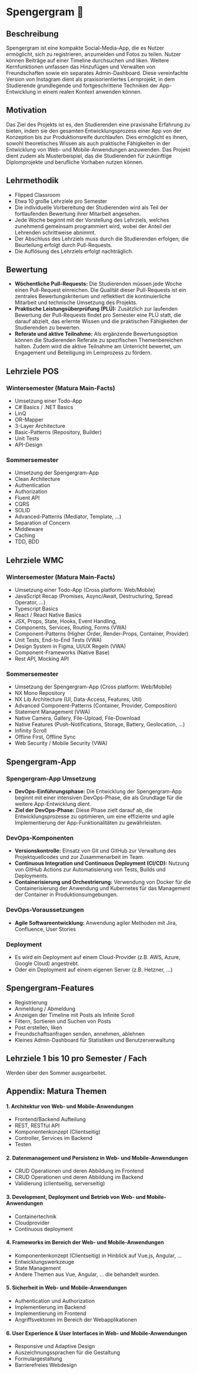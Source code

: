 # Spengergram 🥳

## Beschreibung
Spengergram ist eine kompakte Social-Media-App, die es Nutzer ermöglicht, sich zu registrieren, anzumelden und Fotos zu teilen.
Nutzer können Beiträge auf einer Timeline durchsuchen und liken.
Weitere Kernfunktionen umfassen das Hinzufügen und Verwalten von Freundschaften sowie ein separates Admin-Dashboard.
Diese vereinfachte Version von Instagram dient als praxisorientiertes Lernprojekt, in dem Studierende grundlegende und fortgeschrittene Techniken der App-Entwicklung in einem realen Kontext anwenden können.

## Motivation
Das Ziel des Projekts ist es, den Studierenden eine praxisnahe Erfahrung zu bieten, indem sie den gesamten Entwicklungsprozess einer App von der Konzeption bis zur Produktionsreife durchlaufen.
Dies ermöglicht es ihnen, sowohl theoretisches Wissen als auch praktische Fähigkeiten in der Entwicklung von Web- und Mobile-Anwendungen anzuwenden.
Das Projekt dient zudem als Musterbeispiel, das die Studierenden für zukünftige Diplomprojekte und berufliche Vorhaben nutzen können.

## Lehrmethodik
* Flipped Classroom
* Etwa 10 große Lehrziele pro Semester
* Die individuelle Vorbereitung der Studierenden wird als Teil der fortlaufenden Bewertung ihrer Mitarbeit angesehen.
* Jede Woche beginnt mit der Vorstellung des Lehrziels, welches zunehmend gemeinsam programmiert wird, wobei der Anteil der Lehrenden schrittweise abnimmt.
* Der Abschluss des Lehrziels muss durch die Studierenden erfolgen; die Beurteilung erfolgt durch Pull-Requests.
* Die Auflösung des Lehrziels erfolgt nachträglich.

## Bewertung
* **Wöchentliche Pull-Requests:** Die Studierenden müssen jede Woche einen Pull-Request einreichen. Die Qualität dieser Pull-Requests ist ein zentrales Bewertungskriterium und reflektiert die kontinuierliche Mitarbeit und technische Umsetzung des Projekts.
* **Praktische Leistungsüberprüfung (PLÜ):** Zusätzlich zur laufenden Bewertung der Pull-Requests findet pro Semester eine PLÜ statt, die darauf abzielt, das erlernte Wissen und die praktischen Fähigkeiten der Studierenden zu bewerten.
* **Referate und aktive Teilnahme:** Als ergänzende Bewertungsoption können die Studierenden Referate zu spezifischen Themenbereichen halten. Zudem wird die aktive Teilnahme am Unterricht bewertet, um Engagement und Beteiligung im Lernprozess zu fördern.

## Lehrziele POS
### Wintersemester (Matura Main-Facts)
  * Umsetzung einer Todo-App
  * C# Basics / .NET Basics
  * LinQ
  * OR-Mapper
  * 3-Layer Architecture
  * Basic-Patterns (Repository, Builder)
  * Unit Tests
  * API-Design

### Sommersemester
  * Umsetzung der Spengergram-App
  * Clean Architecture
  * Authentication
  * Authorization
  * Fluent API
  * CQRS
  * SOLID
  * Advanced-Patterns (Mediator, Template, ...)
  * Separation of Concern
  * Middleware
  * Caching
  * TDD, BDD

## Lehrziele WMC
### Wintersemester (Matura Main-Facts)
  * Umsetzung einer Todo-App (Cross platform: Web/Mobile)
  * JavaScript Recap (Promises, Async/Await, Destructuring, Spread Operator, ...)
  * Typescript Basics
  * React / React Native Basics
  * JSX, Props, State, Hooks, Event Handling,
  * Components, Services, Routing, Forms (VWA)
  * Component-Patterns (Higher Order, Render-Props, Container, Provider)
  * Unit Tests, End-to-End Tests (VWA)
  * Design System in Figma, UI/UX Regeln (VWA)
  * Component-Frameworks (Native Base)
  * Rest API, Mocking API

### Sommersemester
  * Umsetzung der Spengergram-App (Cross platform: Web/Mobile)
  * NX Mono Repository 
  * NX Lib Architecture (UI, Data-Access, Features, Util)
  * Advanced Component-Patterns (Container, Provider, Composition)
  * Statement Management (VWA)
  * Native Camera, Gallery, File-Upload, File-Download
  * Native Features (Push-Notifications, Storage, Battery, Geolocation, ...)
  * Infinity Scroll
  * Offline First, Offline Sync
  * Web Security / Mobile Security (VWA)

## Spengergram-App
### Spengergram-App Umsetzung
  * **DevOps-Einführungsphase:** Die Entwicklung der Spengergram-App beginnt mit einer intensiven DevOps-Phase, die als Grundlage für die weitere App-Entwicklung dient.
  * **Ziel der DevOps-Phase:** Diese Phase zielt darauf ab, die Entwicklungsprozesse zu optimieren, um eine effiziente und agile Implementierung der App-Funktionalitäten zu gewährleisten.


### DevOps-Komponenten
  * **Versionskontrolle:** Einsatz von Git und GitHub zur Verwaltung des Projektquellcodes und zur Zusammenarbeit im Team.
  * **Continuous Integration und Continuous Deployment (CI/CD):** Nutzung von GitHub Actions zur Automatisierung von Tests, Builds und Deployments.
  * **Containerisierung und Orchestrierung:** Verwendung von Docker für die Containerisierung der Anwendung und Kubernetes für das Management der Container in Produktionsumgebungen.

### DevOps-Voraussetzungen
  * **Agile Softwareentwicklung:** Anwendung agiler Methoden mit Jira, Confluence, User Stories

### Deployment
  * Es wird ein Deployment auf einem Cloud-Provider (z.B. AWS, Azure, Google Cloud) angestrebt.
  * Oder ein Deployment auf einem eigenen Server (z.B. Hetzner, ...)

## Spengergram-Features
* Registrierung
* Anmeldung / Abmeldung
* Anzeigen der Timeline mit Posts als Infinite Scroll
* Filtern, Sortieren und Suchen von Posts
* Post erstellen, liken
* Freundschaftsanfragen senden, annehmen, ablehnen
* Kleines Admin-Dashboard für Statistiken und Benutzerverwaltung


## Lehrziele 1 bis 10 pro Semester / Fach

Werden über den Sommer ausgearbeitet.


## Appendix: Matura Themen
#### 1. Architektur von Web- und Mobile-Anwendungen
- Frontend/Backend Aufteilung
- REST, RESTful API
- Komponentenkonzept (Clientseitig)
- Controller, Services im Backend
- Testen

#### 2. Datenmanagement und Persistenz in Web- und Mobile-Anwendungen
- CRUD Operationen und deren Abbildung im Frontend
- CRUD Operationen und deren Abbildung im Backend
- Validierung (clientseitig, serverseitig)

#### 3. Development, Deployment und Betrieb von Web- und Mobile-Anwendungen
- Containertechnik
- Cloudprovider
- Continuous deployment

#### 4. Frameworks im Bereich der Web- und Mobile-Anwendungen
- Komponentenkonzept (Clientseitig) in Hinblick auf Vue.js, Angular, ...
- Entwicklungswerkzeuge
- State Management
- Andere Themen aus Vue, Angular, … die behandelt wurden.

#### 5. Sicherheit in Web- und Mobile-Anwendungen
- Authentication und Authorization
- Implementierung im Backend
- Implementierung im Frontend
- Angriffsvektoren im Bereich der Webapplikationen

#### 6. User Experience & User Interfaces in Web- und Mobile-Anwendungen
- Responsive und Adaptive Design
- Auszeichnungssprachen für die Gestaltung
- Formulargestaltung
- Barrierefreies Webdesign
